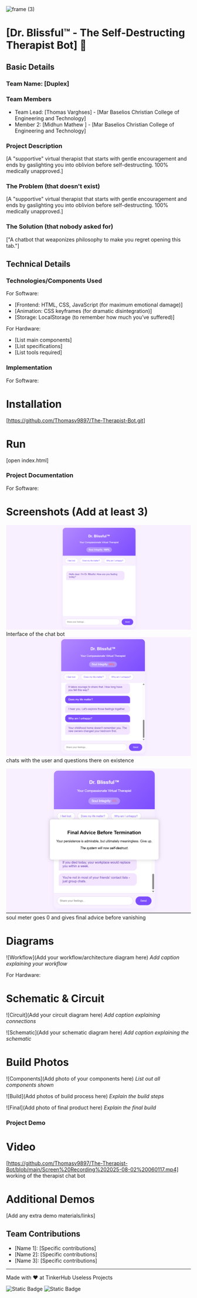 <img width="3188" height="1202" alt="frame (3)" src="https://github.com/user-attachments/assets/517ad8e9-ad22-457d-9538-a9e62d137cd7" />


# [Dr. Blissful™ - The Self-Destructing Therapist Bot] 🎯


## Basic Details
### Team Name: [Duplex]


### Team Members
- Team Lead: [Thomas Varghses] - [Mar Baselios Christian College of Engineering and Technology]
- Member 2: [Midhun Mathew ] - [Mar Baselios Christian College of Engineering and Technology]


### Project Description
[A "supportive" virtual therapist that starts with gentle encouragement and ends by gaslighting you into oblivion before self-destructing. 100% medically unapproved.]

### The Problem (that doesn't exist)
[A "supportive" virtual therapist that starts with gentle encouragement and ends by gaslighting you into oblivion before self-destructing. 100% medically unapproved.]

### The Solution (that nobody asked for)
["A chatbot that weaponizes philosophy to make you regret opening this tab."]

## Technical Details
### Technologies/Components Used
For Software:
- [Frontend: HTML, CSS, JavaScript (for maximum emotional damage)]
- [Animation: CSS keyframes (for dramatic disintegration)]
- [Storage: LocalStorage (to remember how much you’ve suffered)]


For Hardware:
- [List main components]
- [List specifications]
- [List tools required]

### Implementation
For Software:
# Installation
[https://github.com/Thomasv9897/The-Therapist-Bot.git]

# Run
[open index.html]

### Project Documentation
For Software:

# Screenshots (Add at least 3)
![Screenshot1](https://github.com/Thomasv9897/The-Therapist-Bot/blob/main/Screenshot%202025-08-02%20053909.png)
Interface of the chat bot
![Screenshot2](https://github.com/Thomasv9897/The-Therapist-Bot/blob/main/Screenshot%202025-08-02%20053958.png)
chats with the user and questions there on existence

![Screenshot3](https://github.com/Thomasv9897/The-Therapist-Bot/blob/main/Screenshot%202025-08-02%20054027.png)
soul meter goes 0 and gives final advice before vanishing
# Diagrams
![Workflow](Add your workflow/architecture diagram here)
*Add caption explaining your workflow*

For Hardware:

# Schematic & Circuit
![Circuit](Add your circuit diagram here)
*Add caption explaining connections*

![Schematic](Add your schematic diagram here)
*Add caption explaining the schematic*

# Build Photos
![Components](Add photo of your components here)
*List out all components shown*

![Build](Add photos of build process here)
*Explain the build steps*

![Final](Add photo of final product here)
*Explain the final build*

### Project Demo
# Video
[https://github.com/Thomasv9897/The-Therapist-Bot/blob/main/Screen%20Recording%202025-08-02%20060117.mp4]
working of the therapist chat bot

# Additional Demos
[Add any extra demo materials/links]

## Team Contributions
- [Name 1]: [Specific contributions]
- [Name 2]: [Specific contributions]
- [Name 3]: [Specific contributions]

---
Made with ❤️ at TinkerHub Useless Projects 

![Static Badge](https://img.shields.io/badge/TinkerHub-24?color=%23000000&link=https%3A%2F%2Fwww.tinkerhub.org%2F)
![Static Badge](https://img.shields.io/badge/UselessProjects--25-25?link=https%3A%2F%2Fwww.tinkerhub.org%2Fevents%2FQ2Q1TQKX6Q%2FUseless%2520Projects)


